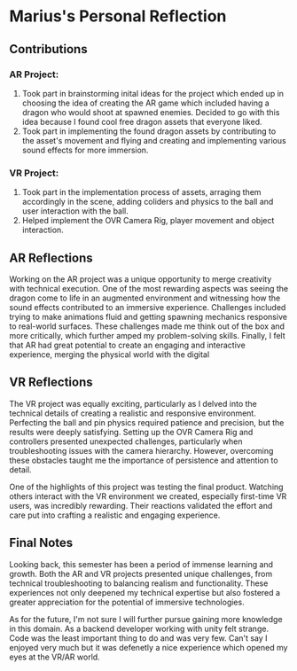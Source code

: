 # Marius's Personal Reflection

## Contributions

### AR Project:
1. Took part in brainstorming inital ideas for the project which ended up in choosing the idea of creating the AR game which included having a dragon who would shoot at spawned enemies. Decided to go with this idea because I found cool free dragon assets that everyone liked. 
2. Took part in implementing the found dragon assets by contributing to the asset's movement and flying and creating and implementing various sound effects for more immersion.
### VR Project:
1. Took part in the implementation process of assets, arraging them accordingly in the scene, adding coliders and physics to the ball and user interaction with the ball.
2. Helped implement the OVR Camera Rig, player movement and object interaction.

## AR Reflections
Working on the AR project was a unique opportunity to merge creativity with technical execution. One of the most rewarding aspects was seeing the dragon come to life in an augmented environment and witnessing how the sound effects contributed to an immersive experience. 
Challenges included trying to make animations fluid and getting spawning mechanics responsive to real-world surfaces. These challenges made me think out of the box and more critically, which further amped my problem-solving skills. Finally, I felt that AR had great potential to create an engaging and interactive experience, merging the physical world with the digital
## VR Reflections
The VR project was equally exciting, particularly as I delved into the technical details of creating a realistic and responsive environment. Perfecting the ball and pin physics required patience and precision, but the results were deeply satisfying. Setting up the OVR Camera Rig and controllers presented unexpected challenges, particularly when troubleshooting issues with the camera hierarchy. However, overcoming these obstacles taught me the importance of persistence and attention to detail.

One of the highlights of this project was testing the final product. Watching others interact with the VR environment we created, especially first-time VR users, was incredibly rewarding. Their reactions validated the effort and care put into crafting a realistic and engaging experience.
## Final Notes
Looking back, this semester has been a period of immense learning and growth. Both the AR and VR projects presented unique challenges, from technical troubleshooting to balancing realism and functionality. These experiences not only deepened my technical expertise but also fostered a greater appreciation for the potential of immersive technologies.

As for the future, I'm not sure I will further pursue gaining more knowledge in this domain. As a backend developer working with unity felt strange. Code was the least important thing to do and was very few. Can't say I enjoyed very much but it was defenetly a nice experience which opened my eyes at the VR/AR world.
